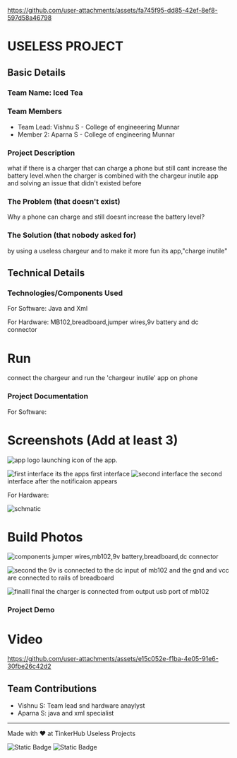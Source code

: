 
https://github.com/user-attachments/assets/fa745f95-dd85-42ef-8ef8-597d58a46798


# USELESS PROJECT


## Basic Details
### Team Name: Iced Tea


### Team Members
- Team Lead: Vishnu S - College of engineeering Munnar
- Member 2: Aparna S - College of engineering Munnar
  

### Project Description
what if there is a charger that can charge a phone but still cant increase the battery level.when the charger is combined with  the chargeur inutile app and solving an issue that didn't existed before

### The Problem (that doesn't exist)
Why a phone can charge and still doesnt increase the battery level? 


### The Solution (that nobody asked for)
by using a useless chargeur and to make it more fun its app,"charge inutile"

## Technical Details
### Technologies/Components Used
For Software:
Java and Xml

For Hardware:
MB102,breadboard,jumper wires,9v battery and dc connector


# Run
connect the chargeur and run the 'chargeur inutile' app on phone


### Project Documentation
For Software:

# Screenshots (Add at least 3)
![app logo](https://github.com/user-attachments/assets/16d8a8fa-aeae-4eaf-ade9-b7b474243742)
launching icon of the app.

![first interface](https://github.com/user-attachments/assets/76537108-9c7b-43dc-912f-c2473157b4dd)
its the apps first interface
![second interface](https://github.com/user-attachments/assets/f2ecf345-5be1-447e-aeb6-8a3572c56ba1)
the second interface after the notificaion appears

For Hardware:


![schmatic](https://github.com/user-attachments/assets/2cf4dc05-6b0f-482e-9803-9c2fef1ac227)

# Build Photos
![components](https://github.com/user-attachments/assets/263f59f0-a759-4d54-acda-8fd83acba88a)
jumper wires,mb102,9v battery,breadboard,dc connector


![second](https://github.com/user-attachments/assets/574c7f20-fb04-482c-bb92-714f0d17a8db)
the 9v is connected to the dc input of mb102 and the gnd and vcc are connected to rails of breadboard

![finalll](https://github.com/user-attachments/assets/93565c71-1376-443e-8a80-93402cde7cd5)
final the charger is connected from output usb port of mb102

### Project Demo
# Video


https://github.com/user-attachments/assets/e15c052e-f1ba-4e05-91e6-30fbe26c42d2



## Team Contributions
- Vishnu S: Team lead snd hardware anaylyst
- Aparna S: java and xml specialist


---
Made with ❤️ at TinkerHub Useless Projects 

![Static Badge](https://img.shields.io/badge/TinkerHub-24?color=%23000000&link=https%3A%2F%2Fwww.tinkerhub.org%2F)
![Static Badge](https://img.shields.io/badge/UselessProject--24-24?link=https%3A%2F%2Fwww.tinkerhub.org%2Fevents%2FQ2Q1TQKX6Q%2FUseless%2520Projects)



